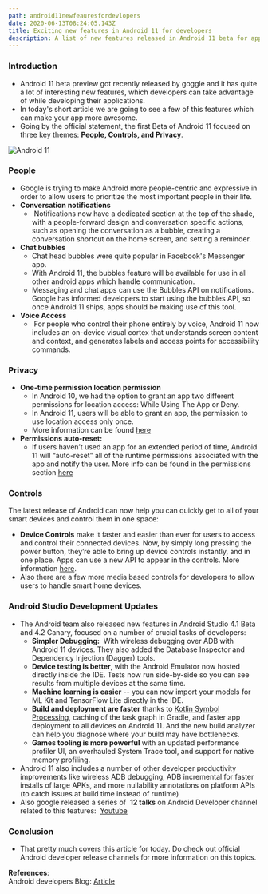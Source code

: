 ```yaml
---
path: android11newfeauresfordevlopers
date: 2020-06-13T08:24:05.143Z
title: Exciting new features in Android 11 for developers
description: A list of new features released in Android 11 beta for app developers to use
---
```

### Introduction

* Android 11 beta preview got recently released by goggle and it has quite a lot of interesting new features, which developers can take advantage of while developing their applications.
* In today's short article we are going to see a few of this features which can make your app more awesome.
* Going by the official statement, the first Beta of Android 11 focused on three key themes: **People, Controls, and Privacy**.

![Android 11 ](https://res.cloudinary.com/dk22rcdch/image/upload/v1592042495/Blogimages/android-1869510_640_ke1eqs.jpg "Image by Pexels from Pixabay")

### People

* Google is trying to make Android more people-centric and expressive in order to allow users to prioritize the most important people in their life.
* **Conversation notifications**
  *  Notifications now have a dedicated section at the top of the shade, with a people-forward design and conversation specific actions, such as opening the conversation as a bubble, creating a conversation shortcut on the home screen, and setting a reminder.
* **Chat bubbles**
  * Chat head bubbles were quite popular in Facebook's Messenger app. 
  * With Android 11, the bubbles feature will be available for use in all other android apps which handle communication. 
  * Messaging and chat apps can use the Bubbles API on notifications. Google has informed developers to start using the bubbles API, so once Android 11 ships, apps should be making use of this tool.
* **Voice Access**
  *  For people who control their phone entirely by voice, Android 11 now includes an on-device visual cortex that understands screen content and context, and generates labels and access points for accessibility commands.

### Privacy

* **One-time permission location permission**
  * In Android 10, we had the option to grant an app two different permissions for location access:
While Using The App or Deny. 
  * In Android 11, users will be able to grant an app, the permission to use location access only once.
  * More information can be found [here](https://developer.android.com/preview/privacy/permissions)
* **Permissions auto-reset:** 
  * If users haven’t used an app for an extended period of time, Android 11 will “auto-reset” all of the runtime permissions associated with the app and notify the user. More info can be found in the permissions section [here](https://developer.android.com/preview/privacy/permissions#auto-reset)

### Controls

The latest release of Android can now help you can quickly get to all of your smart devices and control them in one space:

* **Device Controls** make it faster and easier than ever for users to access and control their connected devices. Now, by simply long pressing the power button, they’re able to bring up device controls instantly, and in one place. Apps can use a new API to appear in the controls. More information [here](https://developer.android.com/preview/features/device-control).
* Also there are a few more media based controls for developers to allow users to handle smart home devices.

### Android Studio Development Updates

* The Android team also released new features in Android Studio 4.1 Beta and 4.2 Canary, focused on a number of crucial tasks of developers:
  * **Simpler Debugging:**  With wireless debugging over ADB with Android 11 devices. They also added the Database Inspector and Dependency Injection (Dagger) tools.
  * **Device testing is better**, with the Android Emulator now hosted directly inside the IDE. Tests now run side-by-side so you can see results from multiple devices at the same time. 
  * **Machine learning is easier** -- you can now import your models for ML Kit and TensorFlow Lite directly in the IDE.
  * **Build and deployment are faster** thanks to [Kotlin Symbol Processing](http://goo.gle/ksp), caching of the task graph in Gradle, and faster app deployment to all devices on Android 11. And the new build analyzer can help you diagnose where your build may have bottlenecks.
  * **Games tooling is more powerful** with an updated performance profiler UI, an overhauled System Trace tool, and support for native memory profiling.
* Android 11 also includes a number of other developer productivity improvements like wireless ADB debugging, ADB incremental for faster installs of large APKs, and more nullability annotations on platform APIs (to catch issues at build time instead of runtime)
* Also google released a series of  **12 talks** on Android Developer channel related to this features:  [Youtube](https://www.youtube.com/playlist?list=PLWz5rJ2EKKc9hqKx4qZWolQxy59Bt20t_) 

### Conclusion

* That pretty much covers this article for today. Do check out official Android developer release channels for more information on this topics.

**References**:   
Android developers Blog: [Article](https://android-developers.googleblog.com/2020/06/unwrapping-android-11-beta-plus-more.html)
